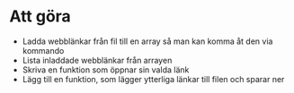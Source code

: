 # Att göra
* Ladda webblänkar från fil till en array så man kan komma åt den via kommando
* Lista inladdade webblänkar från arrayen
* Skriva en funktion som öppnar sin valda länk
* Lägg till en funktion, som lägger ytterliga länkar till filen och sparar ner